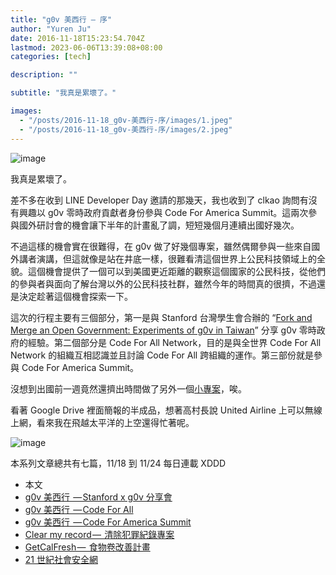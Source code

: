```yaml
---
title: "g0v 美西行 — 序"
author: "Yuren Ju"
date: 2016-11-18T15:23:54.704Z
lastmod: 2023-06-06T13:39:08+08:00
categories: [tech]

description: ""

subtitle: "我真是累壞了。"

images:
  - "/posts/2016-11-18_g0v-美西行-序/images/1.jpeg"
  - "/posts/2016-11-18_g0v-美西行-序/images/2.jpeg"
---
```


![image](/posts/2016-11-18_g0v-美西行-序/images/1.jpeg#layoutTextWidth)

我真是累壞了。

差不多在收到 LINE Developer Day 邀請的那幾天，我也收到了 clkao 詢問有沒有興趣以 g0v 零時政府貢獻者身份參與 Code For America Summit。這兩次參與國外研討會的機會讓下半年的計畫亂了調，短短幾個月連續出國好幾次。

不過這樣的機會實在很難得，在 g0v 做了好幾個專案，雖然偶爾參與一些來自國外講者演講，但這就像是站在井底一樣，很難看清這個世界上公民科技領域上的全貌。這個機會提供了一個可以到美國更近距離的觀察這個國家的公民科技，從他們的參與者與面向了解台灣以外的公民科技社群，雖然今年的時間真的很擠，不過還是決定趁著這個機會探索一下。

這次的行程主要有三個部分，第一是與 Stanford 台灣學生會合辦的 “[Fork and Merge an Open Government: Experiments of g0v in Taiwan](https://www.facebook.com/events/639560022871995/)” 分享 g0v 零時政府的經驗。第二個部分是 Code For All Network，目的是與全世界 Code For All Network 的組織互相認識並且討論 Code For All 跨組織的運作。第三部份就是參與 Code For America Summit。

沒想到出國前一週竟然還擠出時間做了另外一個[小專案](https://7holidays.github.io/)，唉。

看著 Google Drive 裡面簡報的半成品，想著高村長說 United Airline 上可以無線上網，看來我在飛越太平洋的上空還得忙著呢。

![image](/posts/2016-11-18_g0v-美西行-序/images/2.jpeg#layoutTextWidth)

本系列文章總共有七篇，11/18 到 11/24 每日連載 XDDD

- 本文
- [g0v 美西行  — Stanford x g0v 分享會](https://medium.com/technology-coding/c1b544f5bf6d)
- [g0v 美西行  — Code For All](https://medium.com/technology-coding/9414333610b)
- [g0v 美西行  — Code For America Summit](https://medium.com/technology-coding/3287d75382eb)
- [Clear my record —  清除犯罪紀錄專案](https://medium.com/technology-coding/e8bbc65a53b4)
- [GetCalFresh —  食物卷改善計畫](https://medium.com/technology-coding/6cbb3cd3a4d)
- [21 世紀社會安全網](https://medium.com/technology-coding/f39b2c2f82f5)
